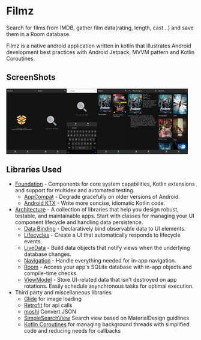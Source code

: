 # Filmz
Search for films from IMDB, gather film data(rating, length, cast…) and save them in a Room database.

Filmz is a native android application written in kotlin that illustrates Android development best practices with Android Jetpack, MVVM pattern and Kotlin Coroutines.



ScreenShots
--------------
<div style="display:flex;">
<img alt="App image" src="screens/1.jpg" width="16%">
<img alt="App image" src="screens/2.jpg" width="16%">
<img alt="App image" src="screens/3.jpg" width="16%">
<img alt="App image" src="screens/4.jpg" width="16%">
<img alt="App image" src="screens/5.jpg" width="16%">
<img alt="App image" src="screens/6.jpg" width="16%">
</div>


Libraries Used
--------------
* [Foundation][0] - Components for core system capabilities, Kotlin extensions and support for
  multidex and automated testing.
  * [AppCompat][1] - Degrade gracefully on older versions of Android.
  * [Android KTX][2] - Write more concise, idiomatic Kotlin code.
* [Architecture][10] - A collection of libraries that help you design robust, testable, and
  maintainable apps. Start with classes for managing your UI component lifecycle and handling data
  persistence.
  * [Data Binding][11] - Declaratively bind observable data to UI elements.
  * [Lifecycles][12] - Create a UI that automatically responds to lifecycle events.
  * [LiveData][13] - Build data objects that notify views when the underlying database changes.
  * [Navigation][14] - Handle everything needed for in-app navigation.
  * [Room][16] - Access your app's SQLite database with in-app objects and compile-time checks.
  * [ViewModel][17] - Store UI-related data that isn't destroyed on app rotations. Easily schedule
     asynchronous tasks for optimal execution.
* Third party and miscellaneous libraries
  * [Glide][90] for image loading
  * [Retrofit][92] for api calls
  * [moshi][94] Convert JSON
  * [SimpleSearchView][93] Search view based on MaterialDesign guidlines
  * [Kotlin Coroutines][91] for managing background threads with simplified code and reducing needs for callbacks

[0]: https://developer.android.com/jetpack/components
[1]: https://developer.android.com/topic/libraries/support-library/packages#v7-appcompat
[2]: https://developer.android.com/kotlin/ktx
[10]: https://developer.android.com/jetpack/arch/
[11]: https://developer.android.com/topic/libraries/data-binding/
[12]: https://developer.android.com/topic/libraries/architecture/lifecycle
[13]: https://developer.android.com/topic/libraries/architecture/livedata
[14]: https://developer.android.com/topic/libraries/architecture/navigation/
[16]: https://developer.android.com/topic/libraries/architecture/room
[17]: https://developer.android.com/topic/libraries/architecture/viewmodel
[30]: https://developer.android.com/guide/topics/ui
[31]: https://developer.android.com/training/animation/
[34]: https://developer.android.com/guide/components/fragments
[35]: https://developer.android.com/guide/topics/ui/declaring-layout
[90]: https://bumptech.github.io/glide/
[91]: https://kotlinlang.org/docs/reference/coroutines-overview.html


[92]: https://square.github.io/retrofit/
[93]: https://github.com/Ferfalk/SimpleSearchView
[94]: https://github.com/square/moshi
